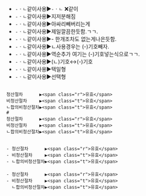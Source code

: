 


- `-`ㆍ`ㄴ`같이사용▶️`-`ㆍ`ㄴ` ❌같이
- `-`ㆍ`ㄴ`같이사용▶️지저분해짐
- `-`ㆍ`ㄴ`같이사용▶️아싸리빼버리는게
- `-`ㆍ`ㄴ`같이사용▶️제일깔끔한듯함.ㄱㄱ.
- `-`ㆍ`ㄴ`같이사용▶️- 한개조차도 없는게나은듯함.
- `-`ㆍ`ㄴ`같이사용▶️ㄴ사용경우는 (-)기호빼자.
- `-`ㆍ`ㄴ`같이사용▶️역순추가 여기는 (-)기호넣는식으로ㄱㄱ.
- `-`ㆍ`ㄴ`같이사용▶️(ㄴ)기호↔(-)기호
- `-`ㆍ`ㄴ`같이사용▶️택일형
- `-`ㆍ`ㄴ`같이사용▶️선택형


```

청산절차ㅤㅤㅤㅤ▶<span class="r">유효</span>  
비청산절차ㅤㅤㅤ▶<span class="t">유효</span>  
ㄴ합의비청산절차▶<span class="t">유효</span>  
#
청산절차ㅤㅤㅤㅤ▶<span class="r">유효</span>  
비청산절차ㅤㅤㅤ▶<span class="t">유효</span>  
ㄴ합의비청산절차▶<span class="t">유효</span>  


- 청산절차ㅤㅤㅤㅤ▶<span class="r">유효</span>  
- 비청산절차ㅤㅤㅤ▶<span class="t">유효</span>  
- ㄴ합의비청산절차▶<span class="t">유효</span>   
ㅤ
- 청산절차ㅤㅤㅤㅤ▶<span class="r">유효</span>  
- 비청산절차ㅤㅤㅤ▶<span class="t">유효</span>  
  ㄴ합의비청산절차▶<span class="t">유효</span>  

